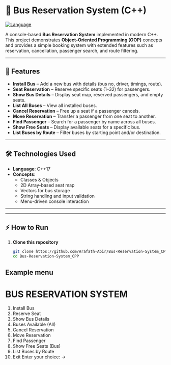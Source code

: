 # 🚌 Bus Reservation System (C++)

[![Language](https://img.shields.io/badge/language-C++17-blue.svg)](https://en.cppreference.com/w/cpp/17)

A console-based **Bus Reservation System** implemented in modern C++.  
This project demonstrates **Object-Oriented Programming (OOP)** concepts and provides a simple booking system with extended features such as reservation, cancellation, passenger search, and route filtering.

---

## 🚀 Features
- **Install Bus** – Add a new bus with details (bus no, driver, timings, route).  
- **Seat Reservation** – Reserve specific seats (1–32) for passengers.  
- **Show Bus Details** – Display seat map, reserved passengers, and empty seats.  
- **List All Buses** – View all installed buses.  
- **Cancel Reservation** – Free up a seat if a passenger cancels.  
- **Move Reservation** – Transfer a passenger from one seat to another.  
- **Find Passenger** – Search for a passenger by name across all buses.  
- **Show Free Seats** – Display available seats for a specific bus.  
- **List Buses by Route** – Filter buses by starting point and/or destination.  

---

## 🛠️ Technologies Used
- **Language**: C++17  
- **Concepts**:  
  - Classes & Objects  
  - 2D Array-based seat map  
  - Vectors for bus storage  
  - String handling and input validation  
  - Menu-driven console interaction  

---


---

## ⚡ How to Run
1. **Clone this repository**
   ```bash
   git clone https://github.com/Arafath-Abir/Bus-Reservation-System_CPP.git
   cd Bus-Reservation-System_CPP
  ## Example menu
BUS RESERVATION SYSTEM
========================================
1. Install Bus
2. Reserve Seat
3. Show Bus Details
4. Buses Available (All)
5. Cancel Reservation
6. Move Reservation
7. Find Passenger
8. Show Free Seats (Bus)
9. List Buses by Route
0. Exit
Enter your choice: ->

